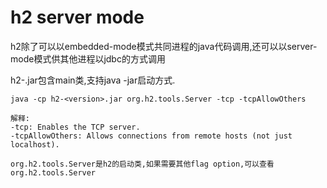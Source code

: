 # h2 server mode

h2除了可以以embedded-mode模式共同进程的java代码调用,还可以以server-mode模式供其他进程以jdbc的方式调用

h2-<version>.jar包含main类,支持java -jar启动方式.
```text
java -cp h2-<version>.jar org.h2.tools.Server -tcp -tcpAllowOthers

解释:
-tcp: Enables the TCP server.
-tcpAllowOthers: Allows connections from remote hosts (not just localhost).

org.h2.tools.Server是h2的启动类,如果需要其他flag option,可以查看org.h2.tools.Server
```
